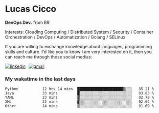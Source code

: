 # Lucas Cicco

**DevOps Dev.** from BR

Interests: Clouding Computing / Distributed System / Security / Container Orchestration / DevOps / Automatization / Golang / SELinux

If you are willing to exchange knowledge about languages, programming skills and culture. I'd like you to know I am very interested on it, then you can reach me through those social medias:

<div style="display: flex; align-items: center; gap: 10px;">
  <a href="https://www.linkedin.com/in/lucas-vitor-de-cicco" target="_blank">
    <img
      src="https://img.shields.io/badge/-LinkedIn-%230077B5?style=for-the-badge&logo=linkedin&logoColor=white"
      alt="linkedin"
      target="_blank" 
    />
  </a>
  <a href="mailto:lucasvitorx1@gmail.com">
      <img
        src="https://img.shields.io/badge/-Gmail-%23333?style=for-the-badge&logo=gmail&logoColor=white"
        alt="gmail"
        target="_blank"
      />
  </a>
</div>

### My wakatime in the last days

<!--START_SECTION:waka-->

```text
Python           12 hrs 14 mins  █████████████████████▒░░░   85.21 %
Java             33 mins         █░░░░░░░░░░░░░░░░░░░░░░░░   03.83 %
YAML             23 mins         ▓░░░░░░░░░░░░░░░░░░░░░░░░   02.78 %
XML              22 mins         ▓░░░░░░░░░░░░░░░░░░░░░░░░   02.64 %
Other            14 mins         ▒░░░░░░░░░░░░░░░░░░░░░░░░   01.69 %
```

<!--END_SECTION:waka-->
